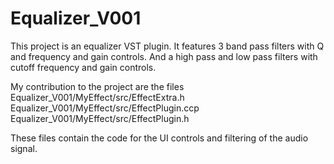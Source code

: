# Equalizer_V001
 
This project is an equalizer VST plugin.
It features 3 band pass filters with Q and frequency and gain controls.
And a high pass and low pass filters with cutoff frequency and gain controls.

My contribution to the project are the files 
Equalizer_V001/MyEffect/src/EffectExtra.h
Equalizer_V001/MyEffect/src/EffectPlugin.ccp
Equalizer_V001/MyEffect/src/EffectPlugin.h

These files contain the code for the UI controls and filtering of the audio signal.
